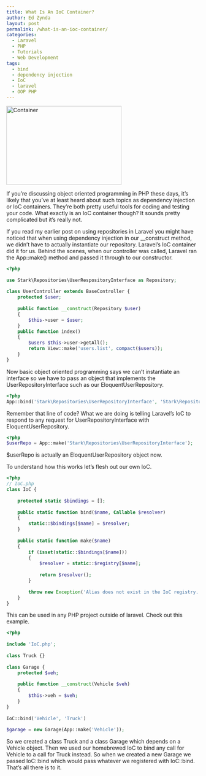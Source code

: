 ```yaml
---
title: What Is An IoC Container?
author: Ed Zynda
layout: post
permalink: /what-is-an-ioc-container/
categories:
  - Laravel
  - PHP
  - Tutorials
  - Web Development
tags:
  - bind
  - dependency injection
  - IoC
  - laravel
  - OOP PHP
---
```

[<img src="http://www.edzynda.com/media/container-300x206.jpg" alt="Container" width="300" height="206" class="alignnone size-medium wp-image-516" />][1]

If you&#8217;re discussing object oriented programming in PHP these days, it&#8217;s likely that you&#8217;ve at least heard about such topics as dependency injection or IoC containers. They&#8217;re both pretty useful tools for coding and testing your code. What exactly is an IoC container though? It sounds pretty complicated but it&#8217;s really not.

If you read my earlier post on using repositories in Laravel you might have noticed that when using dependency injection in our __construct method, we didn&#8217;t have to actually instantiate our repository. Laravel&#8217;s IoC container did it for us. Behind the scenes, when our controller was called, Laravel ran the App::make() method and passed it through to our constructor.

```php 
<?php
 
use Stark\Repositories\UserRespositoryInterface as Repository;
 
class UserController extends BaseController {
    protected $user;
 
    public function __construct(Repository $user)
    {
        $this->user = $user;
    }
    public function index()
    {
        $users $this->user->getAll();
        return View::make('users.list', compact($users));
    }
}
```

Now basic object oriented programming says we can&#8217;t instantiate an interface so we have to pass an object that implements the UserRepositoryInterface such as our EloquentUserRepository.

```php
<?php
App::bind('Stark\Repositories\UserRepositoryInterface', 'Stark\Repositories\EloquentUserRepository');
```

Remember that line of code? What we are doing is telling Laravel&#8217;s IoC to respond to any request for UserRepositoryInterface with EloquentUserRepository.

```php
<?php
$userRepo = App::make('Stark\Repositories\UserRepositoryInterface');
```

$userRepo is actually an EloquentUserRepository object now.

To understand how this works let&#8217;s flesh out our own IoC.

```php  
<?php
// IoC.php
class IoC {
 
    protected static $bindings = [];
 
    public static function bind($name, Callable $resolver)
    {
        static::$bindings[$name] = $resolver;
    }
 
    public static function make($name)
    {
        if (isset(static::$bindings[$name]))
        {
            $resolver = static::$registry[$name];
 
            return $resolver();
        }
 
        throw new Exception('Alias does not exist in the IoC registry.');
    }
}
```

This can be used in any PHP project outside of laravel. Check out this example.

```php  
<?php
 
include 'IoC.php';
 
class Truck {}
 
class Garage {
    protected $veh;
   
    public function __construct(Vehicle $veh)
    {
        $this->veh = $veh;
    }
}
 
IoC::bind('Vehicle', 'Truck')
 
$garage = new Garage(App::make('Vehicle'));
```

So we created a class Truck and a class Garage which depends on a Vehicle object. Then we used our homebrewed IoC to bind any call for Vehicle to a call for Truck instead. So when we created a new Garage we passed IoC::bind which would pass whatever we registered with IoC::bind. That&#8217;s all there is to it.

 [1]: http://www.edzynda.com/media/container.jpg